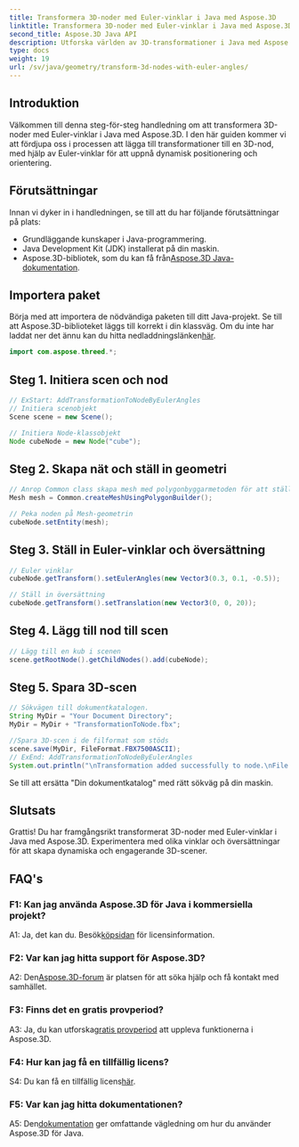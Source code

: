 ```yaml
---
title: Transformera 3D-noder med Euler-vinklar i Java med Aspose.3D
linktitle: Transformera 3D-noder med Euler-vinklar i Java med Aspose.3D
second_title: Aspose.3D Java API
description: Utforska världen av 3D-transformationer i Java med Aspose.3D. Följ vår steg-för-steg-guide för att lägga till dynamiska Euler-vinklar till dina 3D-noder.
type: docs
weight: 19
url: /sv/java/geometry/transform-3d-nodes-with-euler-angles/
---
```

## Introduktion

Välkommen till denna steg-för-steg handledning om att transformera 3D-noder med Euler-vinklar i Java med Aspose.3D. I den här guiden kommer vi att fördjupa oss i processen att lägga till transformationer till en 3D-nod, med hjälp av Euler-vinklar för att uppnå dynamisk positionering och orientering.

## Förutsättningar

Innan vi dyker in i handledningen, se till att du har följande förutsättningar på plats:

- Grundläggande kunskaper i Java-programmering.
- Java Development Kit (JDK) installerat på din maskin.
-  Aspose.3D-bibliotek, som du kan få från[Aspose.3D Java-dokumentation](https://reference.aspose.com/3d/java/).

## Importera paket

 Börja med att importera de nödvändiga paketen till ditt Java-projekt. Se till att Aspose.3D-biblioteket läggs till korrekt i din klassväg. Om du inte har laddat ner det ännu kan du hitta nedladdningslänken[här](https://releases.aspose.com/3d/java/).

```java
import com.aspose.threed.*;
```

## Steg 1. Initiera scen och nod

```java
// ExStart: AddTransformationToNodeByEulerAngles
// Initiera scenobjekt
Scene scene = new Scene();

// Initiera Node-klassobjekt
Node cubeNode = new Node("cube");
```

## Steg 2. Skapa nät och ställ in geometri

```java
// Anrop Common class skapa mesh med polygonbyggarmetoden för att ställa in mesh-instans
Mesh mesh = Common.createMeshUsingPolygonBuilder();

// Peka noden på Mesh-geometrin
cubeNode.setEntity(mesh);
```

## Steg 3. Ställ in Euler-vinklar och översättning

```java
// Euler vinklar
cubeNode.getTransform().setEulerAngles(new Vector3(0.3, 0.1, -0.5));

// Ställ in översättning
cubeNode.getTransform().setTranslation(new Vector3(0, 0, 20));
```

## Steg 4. Lägg till nod till scen

```java
// Lägg till en kub i scenen
scene.getRootNode().getChildNodes().add(cubeNode);
```

## Steg 5. Spara 3D-scen

```java
// Sökvägen till dokumentkatalogen.
String MyDir = "Your Document Directory";
MyDir = MyDir + "TransformationToNode.fbx";

//Spara 3D-scen i de filformat som stöds
scene.save(MyDir, FileFormat.FBX7500ASCII);
// ExEnd: AddTransformationToNodeByEulerAngles
System.out.println("\nTransformation added successfully to node.\nFile saved at " + MyDir);
```

Se till att ersätta "Din dokumentkatalog" med rätt sökväg på din maskin.

## Slutsats

Grattis! Du har framgångsrikt transformerat 3D-noder med Euler-vinklar i Java med Aspose.3D. Experimentera med olika vinklar och översättningar för att skapa dynamiska och engagerande 3D-scener.

## FAQ's

### F1: Kan jag använda Aspose.3D för Java i kommersiella projekt?

 A1: Ja, det kan du. Besök[köpsidan](https://purchase.aspose.com/buy) för licensinformation.

### F2: Var kan jag hitta support för Aspose.3D?

 A2: Den[Aspose.3D-forum](https://forum.aspose.com/c/3d/18) är platsen för att söka hjälp och få kontakt med samhället.

### F3: Finns det en gratis provperiod?

 A3: Ja, du kan utforska[gratis provperiod](https://releases.aspose.com/) att uppleva funktionerna i Aspose.3D.

### F4: Hur kan jag få en tillfällig licens?

 S4: Du kan få en tillfällig licens[här](https://purchase.aspose.com/temporary-license/).

### F5: Var kan jag hitta dokumentationen?

 A5: Den[dokumentation](https://reference.aspose.com/3d/java/) ger omfattande vägledning om hur du använder Aspose.3D för Java.